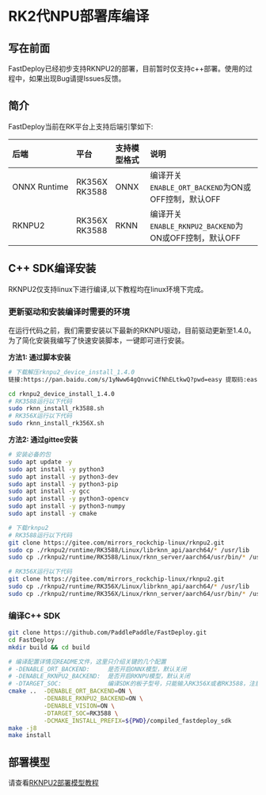 # RK2代NPU部署库编译

## 写在前面
FastDeploy已经初步支持RKNPU2的部署，目前暂时仅支持c++部署。使用的过程中，如果出现Bug请提Issues反馈。

## 简介
FastDeploy当前在RK平台上支持后端引擎如下:

| 后端                | 平台                   | 支持模型格式 | 说明                                         |
|:------------------|:---------------------|:-------|:-------------------------------------------|
| ONNX&nbsp;Runtime | RK356X   <br> RK3588 | ONNX   | 编译开关`ENABLE_ORT_BACKEND`为ON或OFF控制，默认OFF    |
| RKNPU2            | RK356X   <br> RK3588 | RKNN   | 编译开关`ENABLE_RKNPU2_BACKEND`为ON或OFF控制，默认OFF |


## C++ SDK编译安装

RKNPU2仅支持linux下进行编译,以下教程均在linux环境下完成。

### 更新驱动和安装编译时需要的环境


在运行代码之前，我们需要安装以下最新的RKNPU驱动，目前驱动更新至1.4.0。为了简化安装我编写了快速安装脚本，一键即可进行安装。

**方法1: 通过脚本安装**
```bash
# 下载解压rknpu2_device_install_1.4.0
链接:https://pan.baidu.com/s/1yNww64gQnvwiCfNhELtkwQ?pwd=easy 提取码:easy 复制这段内容后打开百度网盘手机App，操作更方便哦

cd rknpu2_device_install_1.4.0
# RK3588运行以下代码
sudo rknn_install_rk3588.sh
# RK356X运行以下代码
sudo rknn_install_rk356X.sh
```

**方法2: 通过gittee安装**
```bash
# 安装必备的包
sudo apt update -y
sudo apt install -y python3 
sudo apt install -y python3-dev 
sudo apt install -y python3-pip 
sudo apt install -y gcc
sudo apt install -y python3-opencv
sudo apt install -y python3-numpy
sudo apt install -y cmake

# 下载rknpu2
# RK3588运行以下代码
git clone https://gitee.com/mirrors_rockchip-linux/rknpu2.git
sudo cp ./rknpu2/runtime/RK3588/Linux/librknn_api/aarch64/* /usr/lib
sudo cp ./rknpu2/runtime/RK3588/Linux/rknn_server/aarch64/usr/bin/* /usr/bin/

# RK356X运行以下代码
git clone https://gitee.com/mirrors_rockchip-linux/rknpu2.git
sudo cp ./rknpu2/runtime/RK356X/Linux/librknn_api/aarch64/* /usr/lib
sudo cp ./rknpu2/runtime/RK356X/Linux/rknn_server/aarch64/usr/bin/* /usr/bin/
```

### 编译C++ SDK

```bash
git clone https://github.com/PaddlePaddle/FastDeploy.git
cd FastDeploy
mkdir build && cd build

# 编译配置详情见README文件，这里只介绍关键的几个配置
# -DENABLE_ORT_BACKEND:     是否开启ONNX模型，默认关闭
# -DENABLE_RKNPU2_BACKEND:  是否开启RKNPU模型，默认关闭
# -DTARGET_SOC:             编译SDK的板子型号，只能输入RK356X或者RK3588，注意区分大小写
cmake ..  -DENABLE_ORT_BACKEND=ON \
	      -DENABLE_RKNPU2_BACKEND=ON \
	      -DENABLE_VISION=ON \
	      -DTARGET_SOC=RK3588 \
          -DCMAKE_INSTALL_PREFIX=${PWD}/compiled_fastdeploy_sdk
make -j8
make install
```

## 部署模型

请查看[RKNPU2部署模型教程](~/examples/rknpu2/README.md)